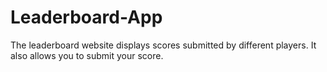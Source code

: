 # Leaderboard-App
The leaderboard website displays scores submitted by different players. It also allows you to submit your score.
